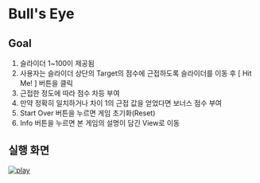 # Bull's Eye

## Goal
1. 슬라이더 1~100이 제공됨
2. 사용자는 슬라이더 상단의 Target의 점수에 근접하도록 슬라이더를 이동 후 [ Hit Me! ] 버튼을 클릭
3. 근접한 정도에 따라 점수 차등 부여
4. 만약 정확히 일치하거나 차이 1의 근접 값을 얻었다면 보너스 점수 부여
5. Start Over 버튼을 누르면 게임 초기화(Reset)
6. Info 버튼을 누르면 본 게임의 설명이 담긴 View로 이동

## 실행 화면
[![play](http://img.youtube.com/vi/KQwXcv6hIp0/0.jpg)](https://www.youtube.com/watch?v=KQwXcv6hIp0?t=0s)

